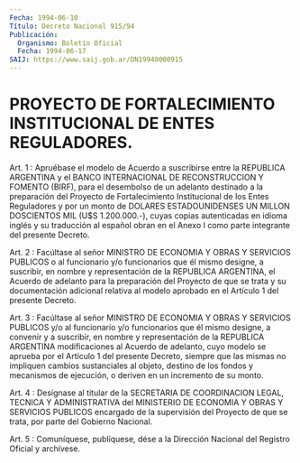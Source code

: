 ```yaml
---
Fecha: 1994-06-10
Título: Decreto Nacional 915/94
Publicación:
  Organismo: Boletín Oficial
  Fecha: 1994-06-17
SAIJ: https://www.saij.gob.ar/DN19940000915
---
```

# PROYECTO DE FORTALECIMIENTO INSTITUCIONAL DE ENTES REGULADORES.

<a id="1"></a>
Art. 1 : Apruébase el modelo de Acuerdo a suscribirse entre la REPUBLICA  ARGENTINA  y  el BANCO INTERNACIONAL DE RECONSTRUCCION Y FOMENTO (BIRF), para el desembolso  de  un  adelanto destinado a la preparación  del Proyecto de Fortalecimiento Institucional  de  los Entes Reguladores  y  por  un  monto  de DOLARES ESTADOUNIDENSES UN MILLON DOSCIENTOS MIL (U$S 1.200.000.-),  cuyas copias autenticadas en idioma inglés y su traducción al español  obran  en  el  Anexo I como parte integrante del presente Decreto.

<a id="2"></a>
Art.  2  :  Facúltase  al señor MINISTRO DE ECONOMIA Y OBRAS Y SERVICIOS PUBLICOS o al funcionario  y/o  funcionarios que él mismo designe, a suscribir, en nombre y representación  de  la  REPUBLICA ARGENTINA,  el Acuerdo de adelanto para la preparación del Proyecto de que se trata  y  su  documentación  adicional relativa al modelo aprobado en el Artículo 1 del presente Decreto.

<a id="3"></a>
Art.  3  :  Facúltase  al señor MINISTRO DE ECONOMIA Y OBRAS Y SERVICIOS  PUBLICOS  y/o al funcionario  y/o  funcionarios  que  él mismo designe, a convenir y a suscribir, en nombre y representación de la REPUBLICA  ARGENTINA modificaciones al Acuerdo de adelanto, cuyo modelo se aprueba  por el Artículo 1 del presente Decreto, siempre que las mismas no impliquen  cambios  sustanciales al  objeto,  destino  de  los  fondos y mecanismos de ejecución,  o deriven en un incremento de su monto.

<a id="4"></a>
Art. 4 : Desígnase al titular de la SECRETARIA DE COORDINACION LEGAL,  TECNICA Y ADMINISTRATIVA del MINISTERIO DE ECONOMIA Y OBRAS Y SERVICIOS  PUBLICOS  encargado  de la supervisión del Proyecto de que se trata, por parte del Gobierno Nacional.

<a id="5"></a>
Art. 5 : Comuníquese, publíquese, dése a la Dirección Nacional del Registro Oficial y archívese.